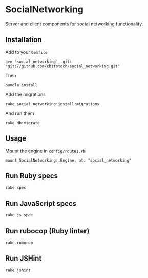 # SocialNetworking

Server and client components for social networking functionality.

## Installation

Add to your `Gemfile`

    gem 'social_networking', git: 'git://github.com/cbitstech/social_networking.git'

Then

    bundle install

Add the migrations

    rake social_networking:install:migrations

And run them

    rake db:migrate

## Usage

Mount the engine in `config/routes.rb`

    mount SocialNetworking::Engine, at: "social_networking"

## Run Ruby specs

    rake spec

## Run JavaScript specs

    rake js_spec

## Run rubocop (Ruby linter)

    rake rubocop

## Run JSHint

    rake jshint
